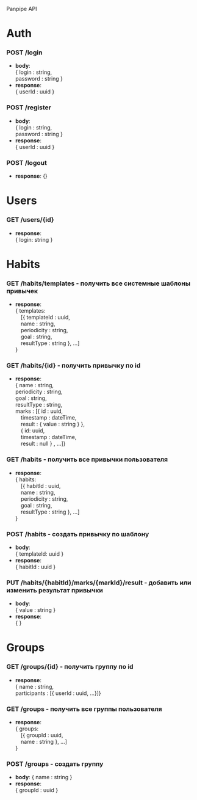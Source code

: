 Panpipe API

# Auth

### POST /login
- **body**:\
{ login : string,\
password : string  }
- **response**:\
{ userId : uuid }

### POST /register
- **body**:\
{ login : string,\
password : string  }
- **response**:\
{ userId : uuid }

### POST /logout
- **response**: {}

# Users
### GET /users/{id}
- **response**: \
{ login: string }

# Habits

### GET /habits/templates - получить все системные шаблоны привычек
- **response**:\
{ templates: \
&emsp;[{ templateId : uuid,\
&emsp;name : string,\
&emsp;periodicity : string,\
&emsp;goal : string,\
&emsp;resultType : string }, ...] \
}

### GET /habits/{id} - получить привычку по id
- **response**:\
{ name : string,\
periodicity : string,\
goal : string,\
resultType : string,\
marks : [{ id : uuid,\
&emsp;timestamp : dateTime,\
&emsp;result : { value : string } }, \
&emsp;{ id: uuid,\
&emsp;timestamp : dateTime,\
&emsp;result : null
} , ...]}

### GET /habits - получить все привычки пользователя
- **response**:\
{ habits: \
&emsp;[{ habitId : uuid,\
&emsp;name : string,\
&emsp;periodicity : string,\
&emsp;goal : string,\
&emsp;resultType : string }, ...] \
}

### POST /habits - создать привычку по шаблону
- **body**:\
{ templateId: uuid }
- **response**:\
{ habitId : uuid }

### PUT /habits/{habitId}/marks/{markId}/result - добавить или изменить результат привычки
- **body**:\
{ value : string }
- **response**:\
{ }  

# Groups

### GET /groups/{id} - получить группу по id
- **response**:\
{ name : string,\
participants : [{ userId : uuid, ...}]}

### GET /groups - получить все группы пользователя
- **response**:\
{ groups: \
&emsp;[{ groupId : uuid,\
&emsp;name : string }, ...]\
}

### POST /groups - создать группу
- **body**: { name : string }
- **response**:\
{ groupId : uuid }
